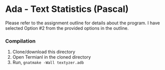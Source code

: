 # Ada - Text Statistics (Pascal)

Please refer to the assignment outline for details about the program.
I have selected Option #2 from the provided options in the outline.

### Compilation
1. Clone/download this directory
2. Open Termianl in the cloned directory
3. Run, ```gnatmake -Wall textyzer.adb```




